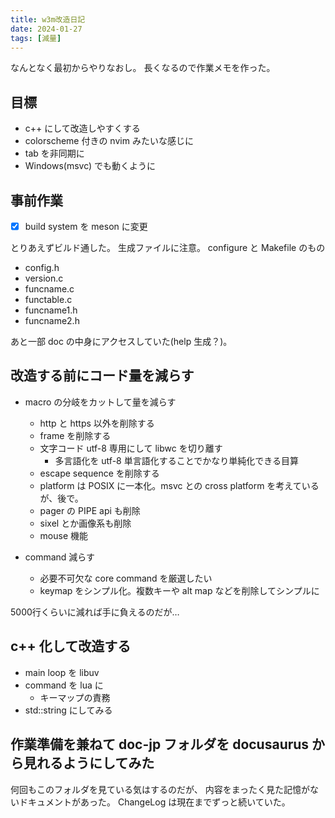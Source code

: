 ```yaml
---
title: w3m改造日記
date: 2024-01-27
tags: [減量]
---
```


なんとなく最初からやりなおし。
長くなるので作業メモを作った。

## 目標

- c++ にして改造しやすくする
- colorscheme 付きの nvim みたいな感じに
- tab を非同期に
- Windows(msvc) でも動くように

## 事前作業

- [x] build system を meson に変更

とりあえずビルド通した。
生成ファイルに注意。
configure と Makefile のもの

- config.h 
- version.c
- funcname.c
- functable.c
- funcname1.h
- funcname2.h

あと一部 doc の中身にアクセスしていた(help 生成？)。

## 改造する前にコード量を減らす

- macro の分岐をカットして量を減らす
  - http と https 以外を削除する
  - frame を削除する
  - 文字コード utf-8 専用にして libwc を切り離す
    - 多言語化を utf-8 単言語化することでかなり単純化できる目算
  - escape sequence を削除する
  - platform は POSIX に一本化。msvc との cross platform を考えているが、後で。
  - pager の PIPE api も削除
  - sixel とか画像系も削除
  - mouse 機能

- command 減らす
  - 必要不可欠な core command を厳選したい
  - keymap をシンプル化。複数キーや alt map などを削除してシンプルに

5000行くらいに減れば手に負えるのだが…

## c++ 化して改造する

- main loop を libuv
- command を lua に
  - キーマップの責務
- std::string にしてみる

## 作業準備を兼ねて doc-jp フォルダを docusaurus から見れるようにしてみた

何回もこのフォルダを見ている気はするのだが、
内容をまったく見た記憶がないドキュメントがあった。
ChangeLog は現在までずっと続いていた。

